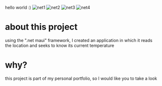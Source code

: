 hello world :)
![net1](https://user-images.githubusercontent.com/119132929/212192647-b673ce5f-8937-408d-9162-ee8386709f9b.JPG)
![net2](https://user-images.githubusercontent.com/119132929/212192649-140bb440-a7f2-42ff-9bb7-41132f231e9b.JPG)
![net3](https://user-images.githubusercontent.com/119132929/212192653-8c379d05-9880-4fbd-a0b0-2f1fed2ed4da.JPG)
![net4](https://user-images.githubusercontent.com/119132929/212192645-ddc342dc-362f-4c8e-9507-06e1013e609a.JPG)

<h1>about this project</h1>

<p>
    using the ".net maui" framework, I created an application in which it reads the location and seeks to know its
    current temperature</p>
    
   <h1>why?</h1>

<p>this project is part of my personal portfolio, so I would like you to take a look</p>
